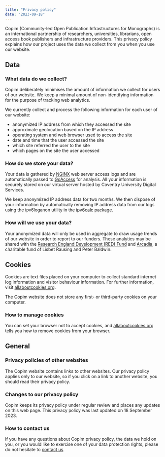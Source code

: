 ```yaml
---
title: "Privacy policy"
date: "2023-09-18"
---
```


Copim (Community-led Open Publication Infrastructures for Monographs) is an international partnership of researchers, universities, librarians, open access book publishers and infrastructure providers. This privacy policy explains how our project uses the data we collect from you when you use our website.

## Data

### What data do we collect?

Copim deliberately minimises the amount of information we collect for users of our website. We keep a minimal amount of non-identifying information for the purpose of tracking web analytics.

We currently collect and process the following information for each user of our website:
 - anonymized IP address from which they accessed the site
 - approximate geolocation based on the IP address
 - operating system and web browser used to access the site
 - date and time that the user accessed the site
 - which site referred the user to the site
 - which pages on the site the user accessed

### How do we store your data?

Your data is gathered by [NGINX](https://www.nginx.com/) web server access logs and are automatically passed to [GoAccess](https://goaccess.io/) for analysis. All your information is securely stored on our virtual server hosted by Coventry University Digital Services.

We keep anonymized IP address data for two months. We then dispose of your information by automatically removing IP address data from our logs using the ipv6loganon utility in the [ipv6calc](https://www.deepspace6.net/projects/ipv6calc.html) package.

### How will we use your data?

Your anonymized data will only be used in aggregate to draw usage trends of our website in order to report to our funders. These analytics may be shared with the [Research England Development (RED) Fund](https://re.ukri.org/funding/our-funds-overview/research-england-development-red-fund/) and [Arcadia](https://www.arcadiafund.org.uk/), a charitable fund of Lisbet Rausing and Peter Baldwin.

## Cookies

Cookies are text files placed on your computer to collect standard internet log information and visitor behaviour information. For further information, visit [allaboutcookies.org](https://allaboutcookies.org).

The Copim website does not store any first- or third-party cookies on your computer.

### How to manage cookies

You can set your browser not to accept cookies, and [allaboutcookies.org](https://allaboutcookies.org) tells you how to remove cookies from your browser.

## General

### Privacy policies of other websites

The Copim website contains links to other websites. Our privacy policy applies only to our website, so if you click on a link to another website, you should read their privacy policy.

### Changes to our privacy policy

Copim keeps its privacy policy under regular review and places any updates on this web page. This privacy policy was last updated on 18 September 2023.

### How to contact us

If you have any questions about Copim privacy policy, the data we hold on you, or you would like to exercise one of your data protection rights, please do not hesitate to [contact us](/#socials).
